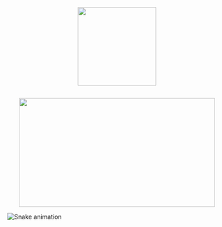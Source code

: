 

<div align="center">
  <img height="180em" src="https://github-readme-stats.vercel.app/api?username=KlotJota&show_icons=true&theme=gotham&include_all_commits=true&count_private=true"/><br>
  
  ##
  <img src="https://wallpaperaccess.com/full/2825710.gif" width="450" height="250"/>
</div>

![Snake animation](https://github.com/KlotJota/KlotJota/blob/output/github-contribution-grid-snake.svg)
  


